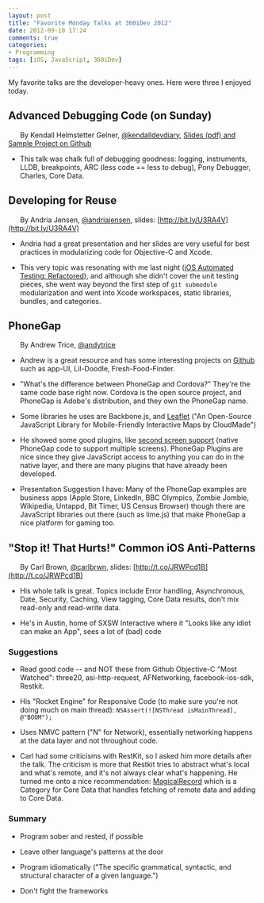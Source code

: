 ```yaml
---
layout: post
title: "Favorite Monday Talks at 360iDev 2012"
date: 2012-09-10 17:24
comments: true
categories:
- Programming
tags: [iOS, JavaScript, 360iDev]
---
```

My favorite talks are the developer-heavy ones. Here were three I enjoyed today.

## Advanced Debugging Code (on Sunday)

&nbsp;&nbsp;&nbsp;&nbsp;&nbsp;&nbsp;By Kendall Helmstetter Gelner, [@kendalldevdiary](http://twitter.com/kendalldevdiary), [Slides (pdf) and Sample Project on Github](https://github.com/KiGi/AdvancedDebuggingCode)

* This talk was chalk full of debugging goodness: logging, instruments, LLDB, breakpoints, ARC (less code == less to debug), Pony Debugger, Charles, Core Data.

## Developing for Reuse

&nbsp;&nbsp;&nbsp;&nbsp;&nbsp;&nbsp;By Andria Jensen, [@andriajensen](http://twitter.com/andriajensen), slides: [http://bit.ly/U3RA4V](http://bit.ly/U3RA4V)

* Andria had a great presentation and her slides are very useful for best practices in modularizing code for Objective-C and Xcode.

* This very topic was resonating with me last night ([iOS Automated Testing: Refactored](http://blog.evolvingbits.com/blog/2012/09/09/ios-automated-testing-refactored/)), and although she didn't cover the unit testing pieces, she went way beyond the first step of `git submodule` modularization and went into Xcode workspaces, static libraries, bundles, and categories.

## PhoneGap

&nbsp;&nbsp;&nbsp;&nbsp;&nbsp;&nbsp;By Andrew Trice, [@andytrice](http://twitter.com/andytrice)

* Andrew is a great resource and has some interesting projects on [Github](https://github.com/triceam) such as app-UI,  Lil-Doodle, Fresh-Food-Finder.

* "What's the difference between PhoneGap and Cordova?"  They're the same code base right now.  Cordova is the open source project, and PhoneGap is Adobe's distribution, and they own the PhoneGap name.

* Some libraries he uses are Backbone.js, and [Leaflet](http://leaflet.cloudmade.com) ("An Open-Source JavaScript Library for Mobile-Friendly Interactive Maps by CloudMade")

* He showed some good plugins, like [second screen support](https://github.com/triceam/phonegap-plugins/tree/master/iPhone/ExternalScreen) (native PhoneGap code to support multiple screens).  PhoneGap Plugins are nice since they give JavaScript access to anything you can do in the native layer, and there are many plugins that have already been developed.

* Presentation Suggestion I have: Many of the PhoneGap examples are business apps (Apple Store, LinkedIn, BBC Olympics, Zombie Jombie, Wikipedia, Untappd, Bit Timer, US Census Browser) though there are JavaScript libraries out there (such as lime.js) that make PhoneGap a nice platform for gaming too.

## "Stop it! That Hurts!" Common iOS Anti-Patterns

&nbsp;&nbsp;&nbsp;&nbsp;&nbsp;&nbsp;By Carl Brown, [@carlbrwn](http://twitter.com/carlbrwn), slides: [http://t.co/JRWPcd1B](http://t.co/JRWPcd1B)

* His whole talk is great. Topics include Error handling, Asynchronous, Date, Security, Caching, View tagging, Core Data results, don't mix read-only and read-write data.

* He's in Austin, home of SXSW Interactive where it "Looks like any idiot can make an App", sees a lot of (bad) code

### Suggestions

* Read good code -- and NOT these from Github Objective-C "Most Watched": three20, asi-http-request, AFNetworking, facebook-ios-sdk, Restkit.

* His "Rocket Engine" for Responsive Code (to make sure you're not doing much on main thread): `NSAssert(![NSThread isMainThread], @"BOOM");`

* Uses NMVC pattern ("N" for Network), essentially networking happens at the data layer and not throughout code.

* Carl had some criticisms with RestKit, so I asked him more details after the talk.  The criticism is more that Restkit tries to abstract what's local and what's remote, and it's not always clear what's happening. He turned me onto a nice recommendation: [MagicalRecord](https://github.com/magicalpanda/MagicalRecord) which is a Category for Core Data that handles fetching of remote data and adding to Core Data.

### Summary

* Program sober and rested, if possible

* Leave other language's patterns at the door

* Program idiomatically ("The specific grammatical, syntactic, and structural character of a given language.")

* Don't fight the frameworks